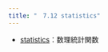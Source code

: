 ```yaml
---
title: "　7.12 statistics"
---
```


* [statistics](https://docs.python.org/ja/3/library/statistics.html)：数理統計関数